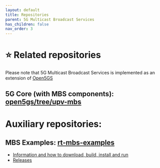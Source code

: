 ```yaml
---
layout: default
title: Repositories
parent: 5G Multicast Broadcast Services
has_children: false
nav_order: 3
---
```


# ⭐ Related repositories
Please note that 5G Multicast Broadcast Services is implemented as an extension of [Open5GS](https://github.com/5G-MAG/open5gs)

## 5G Core (with MBS components): [open5gs/tree/upv-mbs](https://github.com/5G-MAG/open5gs/tree/upv-mbs)

# Auxiliary repositories:
## MBS Examples: [rt-mbs-examples](https://github.com/5G-MAG/rt-mbs-examples)
* [Information and how to download, build, install and run](https://github.com/5G-MAG/rt-mbs-examples#readme)
* [Releases](https://github.com/5G-MAG/rt-mbs-examples/releases)

